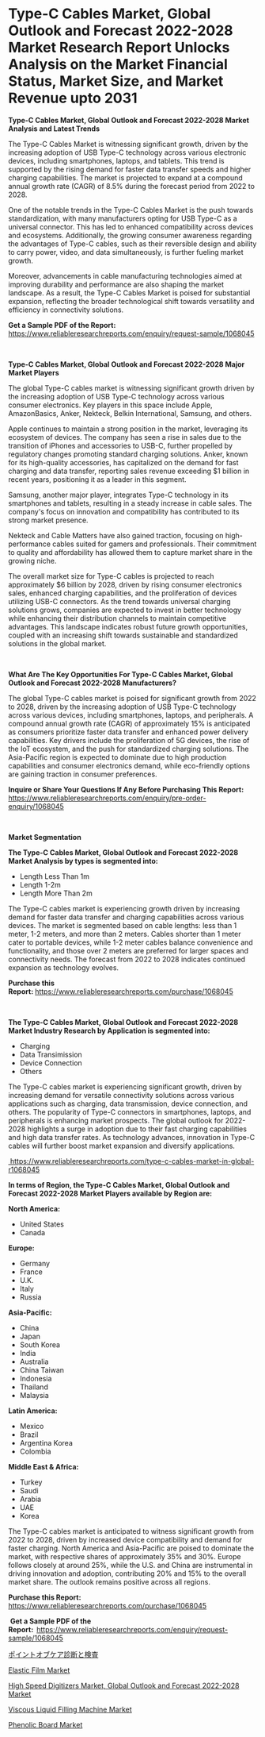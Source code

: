 <p><h1>Type-C Cables Market, Global Outlook and Forecast 2022-2028 Market Research Report Unlocks Analysis on the Market Financial Status, Market Size, and Market Revenue upto 2031</h1></p><p><strong>Type-C Cables Market, Global Outlook and Forecast 2022-2028 Market Analysis and Latest Trends</strong></p>
<p><p>The Type-C Cables Market is witnessing significant growth, driven by the increasing adoption of USB Type-C technology across various electronic devices, including smartphones, laptops, and tablets. This trend is supported by the rising demand for faster data transfer speeds and higher charging capabilities. The market is projected to expand at a compound annual growth rate (CAGR) of 8.5% during the forecast period from 2022 to 2028.</p><p>One of the notable trends in the Type-C Cables Market is the push towards standardization, with many manufacturers opting for USB Type-C as a universal connector. This has led to enhanced compatibility across devices and ecosystems. Additionally, the growing consumer awareness regarding the advantages of Type-C cables, such as their reversible design and ability to carry power, video, and data simultaneously, is further fueling market growth. </p><p>Moreover, advancements in cable manufacturing technologies aimed at improving durability and performance are also shaping the market landscape. As a result, the Type-C Cables Market is poised for substantial expansion, reflecting the broader technological shift towards versatility and efficiency in connectivity solutions.</p></p>
<p><strong>Get a Sample PDF of the Report:&nbsp;</strong> <a href="https://www.reliableresearchreports.com/enquiry/request-sample/1068045">https://www.reliableresearchreports.com/enquiry/request-sample/1068045</a></p>
<p>&nbsp;</p>
<p><strong>Type-C Cables Market, Global Outlook and Forecast 2022-2028 Major Market Players</strong></p>
<p><p>The global Type-C cables market is witnessing significant growth driven by the increasing adoption of USB Type-C technology across various consumer electronics. Key players in this space include Apple, AmazonBasics, Anker, Nekteck, Belkin International, Samsung, and others. </p><p>Apple continues to maintain a strong position in the market, leveraging its ecosystem of devices. The company has seen a rise in sales due to the transition of iPhones and accessories to USB-C, further propelled by regulatory changes promoting standard charging solutions. Anker, known for its high-quality accessories, has capitalized on the demand for fast charging and data transfer, reporting sales revenue exceeding $1 billion in recent years, positioning it as a leader in this segment.</p><p>Samsung, another major player, integrates Type-C technology in its smartphones and tablets, resulting in a steady increase in cable sales. The company's focus on innovation and compatibility has contributed to its strong market presence.</p><p>Nekteck and Cable Matters have also gained traction, focusing on high-performance cables suited for gamers and professionals. Their commitment to quality and affordability has allowed them to capture market share in the growing niche.</p><p>The overall market size for Type-C cables is projected to reach approximately $6 billion by 2028, driven by rising consumer electronics sales, enhanced charging capabilities, and the proliferation of devices utilizing USB-C connectors. As the trend towards universal charging solutions grows, companies are expected to invest in better technology while enhancing their distribution channels to maintain competitive advantages. This landscape indicates robust future growth opportunities, coupled with an increasing shift towards sustainable and standardized solutions in the global market.</p></p>
<p>&nbsp;</p>
<p><strong>What Are The Key Opportunities For Type-C Cables Market, Global Outlook and Forecast 2022-2028 Manufacturers?</strong></p>
<p><p>The global Type-C cables market is poised for significant growth from 2022 to 2028, driven by the increasing adoption of USB Type-C technology across various devices, including smartphones, laptops, and peripherals. A compound annual growth rate (CAGR) of approximately 15% is anticipated as consumers prioritize faster data transfer and enhanced power delivery capabilities. Key drivers include the proliferation of 5G devices, the rise of the IoT ecosystem, and the push for standardized charging solutions. The Asia-Pacific region is expected to dominate due to high production capabilities and consumer electronics demand, while eco-friendly options are gaining traction in consumer preferences.</p></p>
<p><strong>Inquire or Share Your Questions If Any Before Purchasing This Report:</strong> <a href="https://www.reliableresearchreports.com/enquiry/pre-order-enquiry/1068045">https://www.reliableresearchreports.com/enquiry/pre-order-enquiry/1068045</a></p>
<p>&nbsp;</p>
<p><strong>Market Segmentation</strong></p>
<p><strong>The Type-C Cables Market, Global Outlook and Forecast 2022-2028 Market Analysis by types is segmented into:</strong></p>
<p><ul><li>Length Less Than 1m</li><li>Length 1-2m</li><li>Length More Than 2m</li></ul></p>
<p><p>The Type-C cables market is experiencing growth driven by increasing demand for faster data transfer and charging capabilities across various devices. The market is segmented based on cable lengths: less than 1 meter, 1-2 meters, and more than 2 meters. Cables shorter than 1 meter cater to portable devices, while 1-2 meter cables balance convenience and functionality, and those over 2 meters are preferred for larger spaces and connectivity needs. The forecast from 2022 to 2028 indicates continued expansion as technology evolves.</p></p>
<p><strong>Purchase this Report:&nbsp;</strong><a href="https://www.reliableresearchreports.com/purchase/1068045">https://www.reliableresearchreports.com/purchase/1068045</a></p>
<p>&nbsp;</p>
<p><strong>The Type-C Cables Market, Global Outlook and Forecast 2022-2028 Market Industry Research by Application is segmented into:</strong></p>
<p><ul><li>Charging</li><li>Data Transimission</li><li>Device Connection</li><li>Others</li></ul></p>
<p><p>The Type-C cables market is experiencing significant growth, driven by increasing demand for versatile connectivity solutions across various applications such as charging, data transmission, device connection, and others. The popularity of Type-C connectors in smartphones, laptops, and peripherals is enhancing market prospects. The global outlook for 2022-2028 highlights a surge in adoption due to their fast charging capabilities and high data transfer rates. As technology advances, innovation in Type-C cables will further boost market expansion and diversify applications.</p></p>
<p><a href="https://www.reliableresearchreports.com/type-c-cables-market-in-global-r1068045">&nbsp;https://www.reliableresearchreports.com/type-c-cables-market-in-global-r1068045</a></p>
<p><strong>In terms of Region, the Type-C Cables Market, Global Outlook and Forecast 2022-2028 Market Players available by Region are:</strong></p>
<p>
    <p> <strong> North America: </strong>
        <ul>
            <li>United States</li>
            <li>Canada</li>
        </ul>
        </p> 
    <p> <strong> Europe: </strong>
        <ul>
            <li>Germany</li>
            <li>France</li>
            <li>U.K.</li>
            <li>Italy</li>
            <li>Russia</li>
        </ul>
        </p> 
    <p> <strong> Asia-Pacific: </strong>
        <ul>
            <li>China</li>
            <li>Japan</li>
            <li>South Korea</li>
            <li>India</li>
            <li>Australia</li>
            <li>China Taiwan</li>
            <li>Indonesia</li>
            <li>Thailand</li>
            <li>Malaysia</li>
        </ul>
        </p> 
    <p> <strong> Latin America: </strong>
        <ul>
            <li>Mexico</li>
            <li>Brazil</li>
            <li>Argentina Korea</li>
            <li>Colombia</li>
        </ul>
        </p> 
    <p> <strong> Middle East & Africa: </strong>
        <ul>
            <li>Turkey</li>
            <li>Saudi</li>
            <li>Arabia</li>
            <li>UAE</li>
            <li>Korea</li>
        </ul>
    </p>
    </p>
<p><p>The Type-C cables market is anticipated to witness significant growth from 2022 to 2028, driven by increased device compatibility and demand for faster charging. North America and Asia-Pacific are poised to dominate the market, with respective shares of approximately 35% and 30%. Europe follows closely at around 25%, while the U.S. and China are instrumental in driving innovation and adoption, contributing 20% and 15% to the overall market share. The outlook remains positive across all regions.</p></p>
<p><strong>Purchase this Report: </strong><a href="https://www.reliableresearchreports.com/purchase/1068045">https://www.reliableresearchreports.com/purchase/1068045</a></p>
<p>&nbsp;<strong>Get a Sample PDF of the Report:&nbsp;&nbsp;</strong><a href="https://www.reliableresearchreports.com/enquiry/request-sample/1068045">https://www.reliableresearchreports.com/enquiry/request-sample/1068045</a></p>
<p><strong></strong></p>
<p><p><a href="https://medium.com/@durgin521/point-of-care-diagnostic-and-testing-09f2a0537e70">ポイントオブケア診断と検査</a></p><p><a href="https://issuu.com/reportprime-2/docs/elastic-film-market-size-2030.pptx_ccaaa7d31ed4db">Elastic Film Market</a></p><p><a href="https://github.com/elizabethdagraca/Market-Research-Report-List-5/blob/main/high-speed-digitizers-market-global-outlook-and-forecast-2022-2028-market.md">High Speed Digitizers Market, Global Outlook and Forecast 2022-2028 Market</a></p><p><a href="https://medium.com/@stephaniewynterk145/the-global-viscous-liquid-filling-machine-market-is-projected-to-experience-an-annual-growth-rate-8a50a251cff6">Viscous Liquid Filling Machine Market</a></p><p><a href="https://issuu.com/reportprime-2/docs/phenolic-board-market-size-2030.ppt_a20e0003a6a565">Phenolic Board Market</a></p></p>